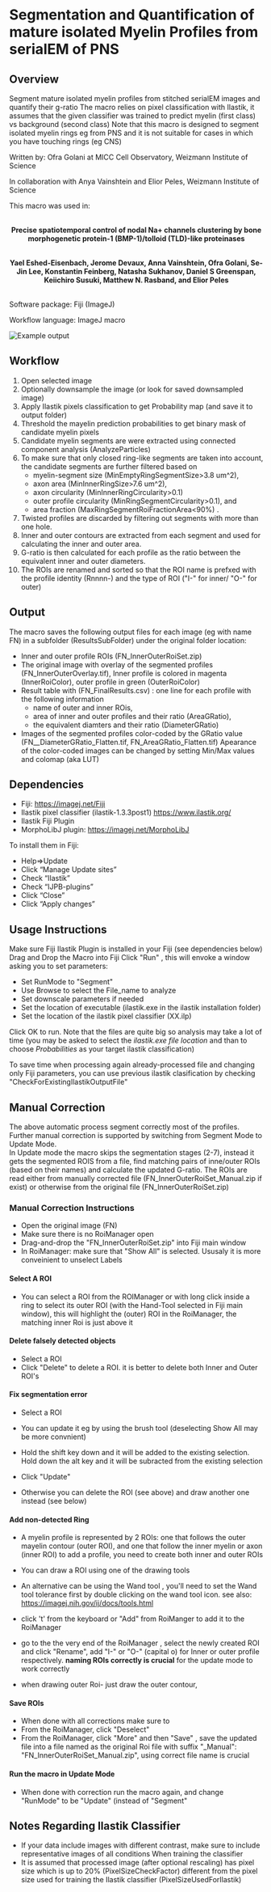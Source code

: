 # Segmentation and Quantification of mature isolated Myelin Profiles from serialEM of PNS 

## Overview

Segment mature isolated myelin profiles from stitched serialEM images and quantify their g-ratio
The macro relies on pixel classification with Ilastik, it assumes that the given classifier was trained to predict myelin (first class) vs background (second class)
Note that this macro is designed to segment isolated myelin rings eg from PNS and it is not suitable for cases in which you have touching rings (eg CNS)

Written by: Ofra Golani at MICC Cell Observatory, Weizmann Institute of Science

In collaboration with Anya Vainshtein and Elior Peles, Weizmann Institute of Science

This macro was used in: <br/> <br/>
<p align="center">
	<strong>Precise spatiotemporal control of nodal Na+ channels clustering by bone morphogenetic protein-1 (BMP-1)/tolloid (TLD)-like proteinases</strong><br/> <br/>
	</p>
<p align="center">
	<strong>Yael Eshed-Eisenbach, Jerome Devaux, Anna Vainshtein, Ofra Golani, Se-Jin Lee, Konstantin Feinberg, Natasha Sukhanov, Daniel S Greenspan, Keiichiro Susuki, Matthew N. Rasband, and Elior Peles</strong> <br/> <br/>
	</p>


Software package: Fiji (ImageJ)

Workflow language: ImageJ macro

![Example output](https://github.com/WIS-MICC-CellObservatory/Myein_Profiles_PNS/blob/master/Gl..Dn.Het2.p3.sn_blend.d2_InnerOuterOverlay_Manual_CROP_ds2.tif)
## Workflow

1. Open selected image
2. Optionally downsample the image (or look for saved downsampled image)
3. Apply Ilastik pixels classification to get Probability map (and save it to output folder)
4. Threshold the mayelin prediction probabilities to get binary mask of candidate myelin pixels
5. Candidate myelin segments are were extracted using connected component analysis (AnalyzeParticles) 
6. To make sure that only closed ring-like segments are taken into account, the candidate segments are further filtered based on 
   - myelin-segment size (MinEmptyRingSegmentSize>3.8 um^2), 
   - axon area (MinInnerRingSize>7.6 um^2), 
   - axon circularity (MinInnerRingCircularity>0.1) 
   - outer profile circularity (MinRingSegmentCircularity>0.1), and 
   - area fraction (MaxRingSegmentRoiFractionArea<90%) . 
7. Twisted profiles are discarded by filtering out segments with more than one hole. 
8. Inner and outer contours are extracted from each segment and used for calculating the inner and outer area. 
9. G-ratio is then calculated for each profile as the ratio between the equivalent inner and outer diameters.  
10. The ROIs are renamed and sorted so that the ROI name is prefxed with the profile identity (Rnnnn-) and the type of ROI ("I-" for inner/ "O-" for outer)

## Output

The macro saves the following output files for each image (eg with name FN) in a subfolder (ResultsSubFolder) under the original folder location:  
- Inner and outer profile ROIs (FN_InnerOuterRoiSet.zip)
- The original image with overlay of the segmented profiles (FN_InnerOuterOverlay.tif), Inner profile is colored in magenta (InnerRoiColor), outer profile in green (OuterRoiColor) 
- Result table with (FN_FinalResults.csv) : one line for each profile with the following information
	* name of outer and inner ROis, 
	* area of inner and outer profiles and their ratio (AreaGRatio), 
	* the equivalent diamters and their ratio (DiameterGRatio)
- Images of the segmented profiles color-coded by the GRatio value (FN__DiameterGRatio_Flatten.tif, FN_AreaGRatio_Flatten.tif) 
  Apearance of the color-coded images can be changed by setting Min/Max values and colomap (aka LUT) 

## Dependencies
- Fiji: https://imagej.net/Fiji
- Ilastik pixel classifier (ilastik-1.3.3post1) https://www.ilastik.org/ 
- Ilastik Fiji Plugin 
- MorphoLibJ plugin: https://imagej.net/MorphoLibJ 

To install them in Fiji:
 - Help=>Update
 - Click “Manage Update sites”
 - Check “Ilastik”
 - Check “IJPB-plugins”
 - Click “Close”
 - Click “Apply changes”

## Usage Instructions

Make sure Fiji Ilastik Plugin is installed in your Fiji (see dependencies below)
Drag and Drop the Macro into Fiji 
Click "Run" , this will envoke a window asking you to set parameters: 
- Set RunMode to "Segment"
- Use Browse to select the File_name to analyze
- Set downscale parameters if needed 
- Set the location of executable (ilastik.exe in the ilastik installation folder)
- Set the location of the ilastik pixel classifier (XX.ilp)
  
Click OK to run. Note that the files are quite big so analysis may take a lot of time
(you may be asked to select the *ilastik.exe file location* and than to choose *Probabilities* as your target ilastik classification)
  
To save time when processing again already-processed file and changing only Fiji parameters, you can use previous ilastik clasification by checking "CheckForExistingIlastikOutputFile"

## Manual Correction

The above automatic process segment correctly most of the profiles. 
Further manual correction is supported by switching from Segment Mode to Update Mode.   
In Update mode the macro skips the segmentation stages (2-7), instead it gets the segmented ROIS from a file, 
find matching pairs of inne/outer ROIs (based on their names) and calculate the updated G-ratio. 
The ROIs are read either from manually corrected file (FN_InnerOuterRoiSet_Manual.zip if exist) or otherwise from the original file (FN_InnerOuterRoiSet.zip)
  
### Manual Correction Instructions
- Open the original image (FN)
- Make sure there is no RoiManager open
- Drag-and-drop the "FN_InnerOuterRoiSet.zip" into Fiji main window 
- In RoiManager: make sure that "Show All" is selected. Ususaly it is more conveinient to unselect Labels 
  
#### Select A ROI
- You can select a ROI from the ROIManager or with long click inside a ring to select its outer ROI (with the Hand-Tool selected in Fiji main window), 
   this will highlight the (outer) ROI in the RoiManager, the matching inner Roi is just above it
    
#### Delete falsely detected objects
- Select a ROI
- Click "Delete" to delete a ROI. it is better to delete both Inner and Outer ROI's 
  
#### Fix segmentation error 
- Select a ROI
- You can update it eg by using the brush tool (deselecting Show All may be more convnient) 
- Hold the shift key down and it will be added to the existing selection. Hold down the alt key and it will be subracted from the existing selection
- Click "Update"
  
- Otherwise you can delete the ROI (see above) and draw another one instead (see below)
 
#### Add non-detected Ring
- A myelin profile is represented by 2 ROIs: one that follows the outer mayelin contour (outer ROI), and one that follow the inner myelin or axon (inner ROI)
  to add a profile, you need to create both inner and outer ROIs
    
- You can draw a ROI using one of the drawing tools 
- An alternative can be using the Wand tool , you'll need to set the Wand tool tolerance first by double clicking on the wand tool icon. 
see also: https://imagej.nih.gov/ij/docs/tools.html
  
- click 't' from the keyboard or "Add" from RoiManger to add it to the RoiManager 
- go to the the very end of the RoiManager , select the newly created ROI and click "Rename", add "I-" or "O-" (capital o) for Inner or outer profile respectively.
   **naming ROIs correctly is crucial** for the update mode to work correctly 
- when drawing outer Roi- just draw the outer contour, 
  
#### Save ROIs
- When done with all corrections make sure to 
- From the RoiManager, click "Deselect" 
- From the RoiManager, click "More" and then "Save" , save the updated file into a file named as the original Roi file with suffix "_Manual": "FN_InnerOuterRoiSet_Manual.zip", using correct file name is crucial
    
#### Run the macro in Update Mode
- When done with correction run the macro again, and change "RunMode" to be "Update" (instead of "Segment"
  
## Notes Regarding Ilastik Classifier

- If your data include images with different contrast, make sure to include  representative images of all conditions When training the classifier
- It is assumed that processed image (after optional rescaling) has pixel size which is up to 20% (PixelSizeCheckFactor) different from the pixel size used for training the Ilastik classifier (PixelSizeUsedForIlastik)
 



